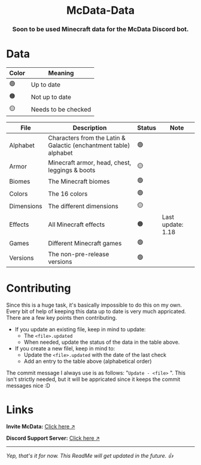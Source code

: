 <h1 align="center">McData-Data</h1>
<h3 align="center"><b>Soon to be used Minecraft data for the McData Discord bot.</b></h3>

# Data
| **Color** | **Meaning**         |
|-----------|---------------------|
| 🟢        | Up to date          |
| 🟠        | Not up to date      |
| 🟡        | Needs to be checked |

| **File**   | **Description**                                                   | **Status** | **Note**          |
|------------|-------------------------------------------------------------------|------------|-------------------|
| Alphabet   | Characters from the Latin & Galactic (enchantment table) alphabet | 🟢         |                   |
| Armor      | Minecraft armor, head, chest, leggings & boots                    | 🟡         |                   |
| Biomes     | The Minecraft biomes                                              | 🟢         |                   |
| Colors     | The 16 colors                                                     | 🟢         |                   |
| Dimensions | The different dimensions                                          | 🟡         |                   |
| Effects    | All Minecraft effects                                             | 🟠         | Last update: 1.18 |
| Games      | Different Minecraft games                                         | 🟢         |                   |
| Versions   | The non-pre-release versions                                      | 🟢         |                   |

# Contributing
Since this is a huge task, it's basically impossible to do this on my own. Every bit of help of keeping this data up to date is very much appricated. There are a few key points then contributing.
- If you update an existing file, keep in mind to update:
    - The `<file>.updated`
    - When needed, update the status of the data in the table above.
- If you create a new filel, keep in mind to:
    - Update the `<file>.updated` with the date of the last check
    - Add an entry to the table above (alphabetical order)

The commit message I always use is as follows: "`Update - <file>` <message>". This isn't strictly needed, but it will be appricated since it keeps the commit messages nice :D

# Links
**Invite McData:** [Click here ↗](https://discord.com/api/oauth2/authorize?client_id=792824373894840361&permissions=274878203904&scope=bot%20applications.commands)

**Discord Support Server:** [Click here ↗](https://go.fyxren.com/support)

---

_Yep, that's it for now. This ReadMe will get updated in the future. 👍_